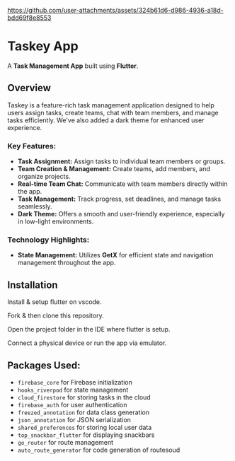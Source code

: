 

https://github.com/user-attachments/assets/324b61d6-d986-4936-a18d-bdd69f8e8553

# Taskey App

A **Task Management App** built using **Flutter**.

## Overview

Taskey is a feature-rich task management application designed to help users assign tasks, create teams, chat with team members, and manage tasks efficiently. We've also added a dark theme for enhanced user experience.

### Key Features:
- **Task Assignment:** Assign tasks to individual team members or groups.
- **Team Creation & Management:** Create teams, add members, and organize projects.
- **Real-time Team Chat:** Communicate with team members directly within the app.
- **Task Management:** Track progress, set deadlines, and manage tasks seamlessly.
- **Dark Theme:** Offers a smooth and user-friendly experience, especially in low-light environments.

### Technology Highlights:
- **State Management:** Utilizes **GetX** for efficient state and navigation management throughout the app.

## Installation
Install & setup flutter on vscode.

Fork & then clone this repository.

Open the project folder in the IDE where flutter is setup.

Connect a physical device or run the app via emulator.

## Packages Used:
- `firebase_core` for Firebase initialization
- `hooks_riverpod` for state management
- `cloud_firestore` for storing tasks in the cloud
- `firebase_auth` for user authentication
- `freezed_annotation` for data class generation
- `json_annotation` for JSON serialization
- `shared_preferences` for storing local user data
- `top_snackbar_flutter` for displaying snackbars
- `go_router` for route management
- `auto_route_generator` for code generation of routesoud
